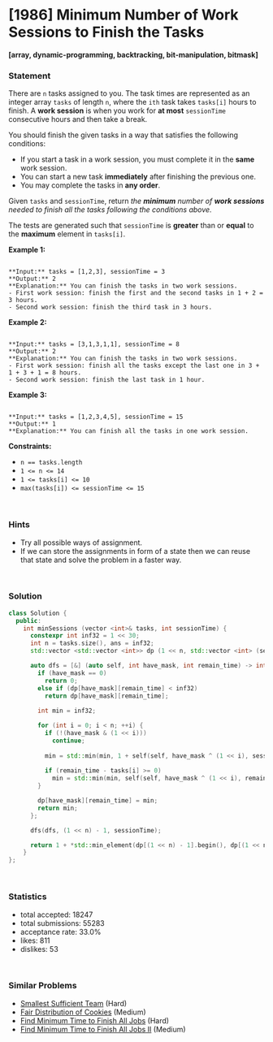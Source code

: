 # [1986] Minimum Number of Work Sessions to Finish the Tasks

**[array, dynamic-programming, backtracking, bit-manipulation, bitmask]**

### Statement

There are `n` tasks assigned to you. The task times are represented as an integer array `tasks` of length `n`, where the `ith` task takes `tasks[i]` hours to finish. A **work session** is when you work for **at most** `sessionTime` consecutive hours and then take a break.

You should finish the given tasks in a way that satisfies the following conditions:

* If you start a task in a work session, you must complete it in the **same** work session.
* You can start a new task **immediately** after finishing the previous one.
* You may complete the tasks in **any order**.



Given `tasks` and `sessionTime`, return *the **minimum** number of **work sessions** needed to finish all the tasks following the conditions above.*

The tests are generated such that `sessionTime` is **greater** than or **equal** to the **maximum** element in `tasks[i]`.


**Example 1:**

```

**Input:** tasks = [1,2,3], sessionTime = 3
**Output:** 2
**Explanation:** You can finish the tasks in two work sessions.
- First work session: finish the first and the second tasks in 1 + 2 = 3 hours.
- Second work session: finish the third task in 3 hours.

```

**Example 2:**

```

**Input:** tasks = [3,1,3,1,1], sessionTime = 8
**Output:** 2
**Explanation:** You can finish the tasks in two work sessions.
- First work session: finish all the tasks except the last one in 3 + 1 + 3 + 1 = 8 hours.
- Second work session: finish the last task in 1 hour.

```

**Example 3:**

```

**Input:** tasks = [1,2,3,4,5], sessionTime = 15
**Output:** 1
**Explanation:** You can finish all the tasks in one work session.

```

**Constraints:**
* `n == tasks.length`
* `1 <= n <= 14`
* `1 <= tasks[i] <= 10`
* `max(tasks[i]) <= sessionTime <= 15`


<br>

### Hints

- Try all possible ways of assignment.
- If we can store the assignments in form of a state then we can reuse that state and solve the problem in a faster way.

<br>

### Solution

```cpp
class Solution {
  public:
    int minSessions (vector <int>& tasks, int sessionTime) {
      constexpr int inf32 = 1 << 30;
      int n = tasks.size(), ans = inf32;
      std::vector <std::vector <int>> dp (1 << n, std::vector <int> (sessionTime + 1, inf32));

      auto dfs = [&] (auto self, int have_mask, int remain_time) -> int {
        if (have_mask == 0)
          return 0;
        else if (dp[have_mask][remain_time] < inf32)
          return dp[have_mask][remain_time];
        
        int min = inf32;

        for (int i = 0; i < n; ++i) {
          if (!(have_mask & (1 << i)))
            continue;
          
          min = std::min(min, 1 + self(self, have_mask ^ (1 << i), sessionTime - tasks[i]));
          
          if (remain_time - tasks[i] >= 0)
            min = std::min(min, self(self, have_mask ^ (1 << i), remain_time - tasks[i]));
        }

        dp[have_mask][remain_time] = min;
        return min;
      };

      dfs(dfs, (1 << n) - 1, sessionTime);

      return 1 + *std::min_element(dp[(1 << n) - 1].begin(), dp[(1 << n) - 1].end());
    }
};
```

<br>

### Statistics

- total accepted: 18247
- total submissions: 55283
- acceptance rate: 33.0%
- likes: 811
- dislikes: 53

<br>

### Similar Problems

- [Smallest Sufficient Team](https://leetcode.com/problems/smallest-sufficient-team) (Hard)
- [Fair Distribution of Cookies](https://leetcode.com/problems/fair-distribution-of-cookies) (Medium)
- [Find Minimum Time to Finish All Jobs](https://leetcode.com/problems/find-minimum-time-to-finish-all-jobs) (Hard)
- [Find Minimum Time to Finish All Jobs II](https://leetcode.com/problems/find-minimum-time-to-finish-all-jobs-ii) (Medium)
